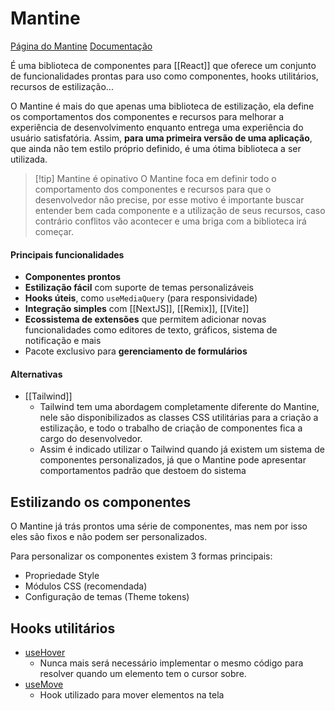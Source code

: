 # Mantine

[Página do Mantine](https://mantine.dev/)
[Documentação](https://mantine.dev/getting-started/)

É uma biblioteca de componentes para [[React]] que oferece um conjunto de funcionalidades prontas para uso como componentes, hooks utilitários, recursos de estilização...

O Mantine é mais do que apenas uma biblioteca de estilização, ela define os comportamentos dos componentes e recursos para melhorar a experiência de desenvolvimento enquanto entrega uma experiência do usuário satisfatória. Assim, **para uma primeira versão de uma aplicação**, que ainda não tem estilo próprio definido, é uma ótima biblioteca a ser utilizada.

> [!tip] Mantine é opinativo
> O Mantine foca em definir todo o comportamento dos componentes e recursos para que o desenvolvedor não precise, por esse motivo é importante buscar entender bem cada componente e a utilização de seus recursos, caso contrário conflitos vão acontecer e uma briga com a biblioteca irá começar.

#### Principais funcionalidades

- **Componentes prontos**
- **Estilização fácil** com suporte de temas personalizáveis
- **Hooks úteis**, como `useMediaQuery` (para responsividade)
- **Integração simples** com [[NextJS]], [[Remix]], [[Vite]]
- **Ecossistema de extensões** que permitem adicionar novas funcionalidades como editores de texto, gráficos, sistema de notificação e mais
- Pacote exclusivo para **gerenciamento de formulários**

#### Alternativas

- [[Tailwind]]
	- Tailwind tem uma abordagem completamente diferente do Mantine, nele são disponibilizados as classes CSS utilitárias para a criação a estilização, e todo o trabalho de criação de componentes fica a cargo do desenvolvedor.
	- Assim é indicado utilizar o Tailwind quando já existem um sistema de componentes personalizados, já que o Mantine pode apresentar comportamentos padrão que destoem do sistema

## Estilizando os componentes

O Mantine já trás prontos uma série de componentes, mas nem por isso eles são fixos e não podem ser personalizados.

Para personalizar os componentes existem 3 formas principais:

- Propriedade Style
- Módulos CSS (recomendada)
- Configuração de temas (Theme tokens)

## Hooks utilitários

- [useHover](https://mantine.dev/hooks/use-hover/)
	- Nunca mais será necessário implementar o mesmo código para resolver quando um elemento tem o cursor sobre.
- [useMove](https://mantine.dev/hooks/use-move/)
	- Hook utilizado para mover elementos na tela